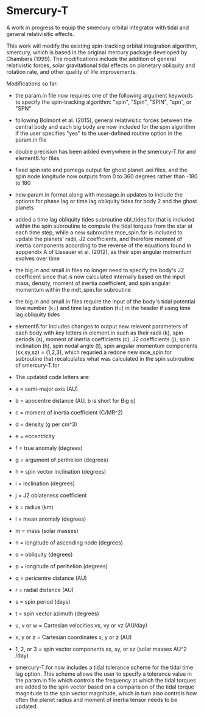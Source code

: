 # Smercury-T
A work in progress to equip the smercury orbital integrator with tidal and general relativisitic effects.

This work will modify the existing spin-tracking orbital integration algorithm, smercury, which is based in the original mercury package developed by Chambers (1999). The modifications include the addition of general relativistic forces, solar gravitational tidal effects on planetary obliquity and rotation rate, and other quality of life improvements. 

Modifications so far:

- the param.in file now requires one of the following argument keywords to specify the spin-tracking algorithm: "spin", "Spin", "SPIN", "spn", or "SPN"

- following Bolmont et al. (2015), general relativisitic forces between the central body and each big body are now included for the spin algorithm if the user specifies "yes" to the user-defined routine option in the param.in file

- double precision has been added everywhere in the smercury-T.for and element6.for files

- fixed spin rate and pomega output for ghost planet .aei files, and the spin node longitude now outputs from 0 to 360 degrees rather than -180 to 180

- new param.in format along with message.in updates to include the options for phase lag or time lag obliquity tides for body 2 and the ghost planets

- added a time lag obliquity tides subroutine obl_tides.for that is included within the spin subroutine to compute the tidal torques from the star at each time step, while a new subroutine mce_spin.for is included to update the planets' radii, J2 coefficients, and therefore moment of inertia components according to the reverse of the equations found in apppendix A of Lissauer et al. (2012), as their spin angular momentum evolves over time

- the big.in and small.in files no longer need to specify the body's J2 coefficent since that is now calculated internally based on the input mass, density, moment of inertia coefficient, and spin angular momentum within the mdt_spin.for subroutine

- the big.in and small.in files require the input of the body's tidal potential love number (k=) and time lag duration (t=) in the header if using time lag obliquity tides

- element6.for includes changes to output new relevent parameters of each body with key letters in element.in such as their radii (k), spin periods (s), moment of inertia coefficients (c), J2 coefficients (j), spin inclination (h), spin nodal angle (t), spin angular momentum components (sx,sy,sz) = (1,2,3), which requried a redone new mce_spin.for subroutine that recalculates what was calculated in the spin subroutine of smercury-T.for

- The updated code letters are:
- a = semi-major axis (AU)
- b = apocentre distance (AU, b is short for Big q)
- c = moment of inertia coefficient (C/MR^2)
- d = density (g per cm^3)
- e = eccentricity
- f = true anomaly (degrees)
- g = argument of perihelion (degrees)
- h = spin vector inclination (degrees)
- i = inclination (degrees)
- j = J2 oblateness coefficient 
- k = radius (km)
- l = mean anomaly (degrees)
- m = mass (solar masses)
- n = longitude of ascending node (degrees)
- o = obliquity (degrees)
- p = longitude of perihelion (degrees)
- q = pericentre distance (AU)
- r = radial distance (AU)
- s = spin period (days)
- t = spin vector azimuth (degrees)
- u, v or w = Cartesian velocities vx, vy or vz (AU/day)
- x, y or z = Cartesian coordinates x, y or z (AU)
- 1, 2, or 3 = spin vector components sx, sy, or sz (solar masses AU^2 /day)

- smercury-T.for now includes a tidal tolerance scheme for the tidal time lag option. This scheme allows the user to specify a tolerance value in the param.in file which controls the frequency at which the tidal torques are added to the spin vector based on a comparision of the tidal torque magnitude to the spin vector magnitude, which in turn also controls how often the planet radius and moment of inertia tensor needs to be updated. 
